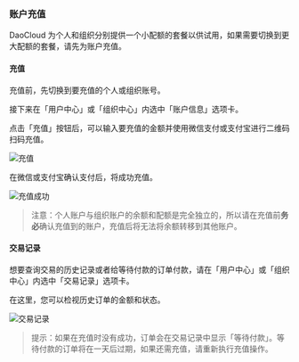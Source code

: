 ### 账户充值

DaoCloud 为个人和组织分别提供一个小配额的套餐以供试用，如果需要切换到更大配额的套餐，请先为账户充值。

#### 充值

充值前，先切换到要充值的个人或组织账号。

接下来在「用户中心」或「组织中心」内选中「账户信息」选项卡。

点击「充值」按钮后，可以输入要充值的金额并使用微信支付或支付宝进行二维码扫码充值。

![充值](/img/screenshots/features/profiles/payment/pay.png)

在微信或支付宝确认支付后，将成功充值。

![充值成功](/img/screenshots/features/profiles/payment/success.png)

> 注意：个人账户与组织账户的余额和配额是完全独立的，所以请在充值前**务必**确认充值到的账户，充值后将无法将余额转移到其他账户。

#### 交易记录

想要查询交易的历史记录或者给等待付款的订单付款，请在「用户中心」或「组织中心」内选中「交易记录」选项卡。

在这里，您可以检视历史订单的金额和状态。

![交易记录](/img/screenshots/features/profiles/payment/history.png)

> 提示：如果在充值时没有成功，订单会在交易记录中显示「等待付款」。等待付款的订单将在一天后过期，如果还需充值，请重新执行充值操作。
